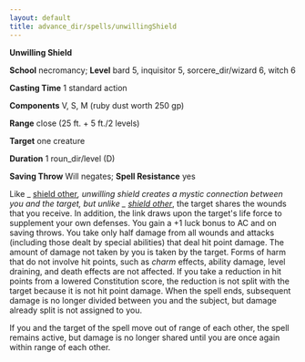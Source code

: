 ```yaml
---
layout: default
title: advance_dir/spells/unwillingShield
---
```

 **Unwilling Shield**

**School** necromancy; **Level** bard 5, inquisitor 5, sorcere_dir/wizard 6, witch 6

**Casting Time** 1 standard action

**Components** V, S, M (ruby dust worth 250 gp)

**Range** close (25 ft. + 5 ft./2 levels)

**Target** one creature

**Duration** 1 roun_dir/level (D)

**Saving Throw** Will negates; **Spell Resistance** yes

Like _ [shield other](../../spell_dir/shieldOther#_shield-other)_, _unwilling shield_ creates a mystic connection between you and the target, but unlike _ [shield other](../../spell_dir/shieldOther#_shield-other)_, the target shares the wounds that you receive. In addition, the link draws upon the target's life force to supplement your own defenses. You gain a +1 luck bonus to AC and on saving throws. You take only half damage from all wounds and attacks (including those dealt by special abilities) that deal hit point damage. The amount of damage not taken by you is taken by the target. Forms of harm that do not involve hit points, such as _charm_ effects, ability damage, level draining, and death effects are not affected. If you take a reduction in hit points from a lowered Constitution score, the reduction is not split with the target because it is not hit point damage. When the spell ends, subsequent damage is no longer divided between you and the subject, but damage already split is not assigned to you.

If you and the target of the spell move out of range of each other, the spell remains active, but damage is no longer shared until you are once again within range of each other.


